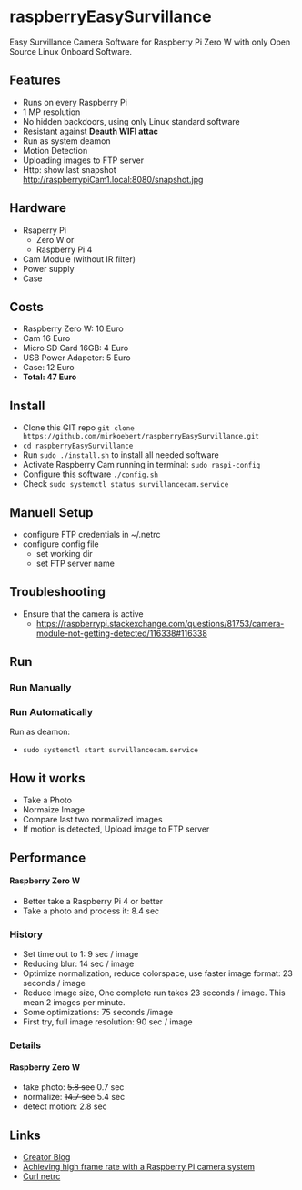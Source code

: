 # raspberryEasySurvillance
Easy Survillance Camera Software for Raspberry Pi Zero W with only Open Source Linux Onboard Software. 

## Features
* Runs on every Raspberry Pi
* 1 MP resolution
* No hidden backdoors, using only Linux standard software
* Resistant against **Deauth WIFI attac**
* Run as system deamon
* Motion Detection
* Uploading images to FTP server
* Http: show last snapshot http://raspberrypiCam1.local:8080/snapshot.jpg

## Hardware
* Rsaperry Pi 
  * Zero W or
  * Raspberry Pi 4
* Cam Module (without IR filter)
* Power supply
* Case

## Costs
* Raspberry Zero W:    10 Euro
* Cam                  16 Euro
* Micro SD Card 16GB:   4 Euro
* USB Power Adapeter:   5 Euro 
* Case:                12 Euro
* **Total:               47 Euro**


## Install
* Clone this GIT repo `git clone https://github.com/mirkoebert/raspberryEasySurvillance.git`
* `cd raspberryEasySurvillance`
* Run `sudo ./install.sh` to install all needed software
* Activate Raspberry Cam running in terminal: `sudo raspi-config`
* Configure this software `./config.sh`
* Check `sudo systemctl status survillancecam.service`


## Manuell Setup
* configure FTP credentials in ~/.netrc
* configure config file
  * set working dir
  * set FTP server name

## Troubleshooting
* Ensure that the camera is active
  * https://raspberrypi.stackexchange.com/questions/81753/camera-module-not-getting-detected/116338#116338


## Run 
### Run Manually
### Run Automatically
Run as deamon:
* `sudo systemctl start survillancecam.service`
 
## How it works
* Take a Photo
* Normaize Image
* Compare last two normalized images
* If motion is detected, Upload image to FTP server

## Performance
#### Raspberry Zero W
* Better take a Raspberry Pi 4 or better
* Take a photo and process it:  8.4 sec

### History 
* Set time out to 1: 9 sec / image
* Reducing blur: 14 sec / image
* Optimize normalization, reduce colorspace, use faster image format: 23 seconds / image
* Reduce Image size, One complete run takes 23 seconds / image. This mean 2 images per minute.
* Some optimizations: 75 seconds /image
* First try, full image resolution: 90 sec / image

### Details
#### Raspberry Zero W
* take photo: ~~5.8 sec~~ 0.7 sec
* normalize: ~~14.7 sec~~ 5.4 sec
* detect motion: 2.8 sec 

## Links
* [Creator Blog](https://programming-2.blogspot.com/2019/12/einfache-bewegungserkennung-auf-dem.html)
* [Achieving high frame rate with a Raspberry Pi camera system](https://chriscarey.com/blog/2017/04/30/achieving-high-frame-rate-with-a-raspberry-pi-camera-system/comment-page-1/)
* [Curl netrc](https://ec.haxx.se/usingcurl/usingcurl-netrc)


